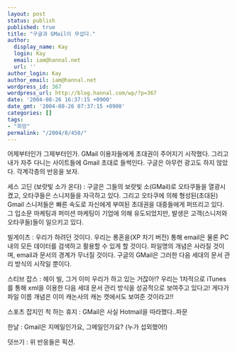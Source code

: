 ```yaml
---
layout: post
status: publish
published: true
title: "구글과 GMail이 무섭다."
author:
  display_name: Kay
  login: Kay
  email: iam@hannal.net
  url: ''
author_login: Kay
author_email: iam@hannal.net
wordpress_id: 367
wordpress_url: http://blog.hannal.com/wp/?p=367
date: '2004-08-26 16:37:15 +0900'
date_gmt: '2004-08-26 07:37:15 +0900'
categories: []
tags:
- "희망"
permalink: "/2004/8/450/"
---
```

<p>어제부터인가 그제부터인가. GMail 이용자들에게 초대권이 주어지기 시작했다. 그리고 내가 자주 다니는 사이트들에 Gmail 초대로 들썩인다. 구글은 아무런 광고도 하지 않았다. 각계각층의 반응을 보자.</p>
<p>세스 고딘 (보랏빛 소가 온다) : 구글은 그들의 보랏빛 소(GMail)로 오타쿠들을 열광시켰고, 오타쿠들은 스니저들을 자극하고 있다. 그리고 오타쿠에 의해 형성된(초대된) Gmail 스니저들은 빠른 속도로 자신에게 부여된 초대권을 대중들에게 퍼뜨리고 있다. 그 입소문 마케팅과 퍼미션 마케팅이 기업에 의해 유도되었지만, 발생은 고객(스니저와 오타쿠들)들이 일으키고 있다.</p>
<p>빌게이츠 : 우리가 하려던 것이다. 우리는 롱혼을(XP 차기 버전) 통해 email은 물론 PC내의 모든 데이터를 검색하고 활용할 수 있게 할 것이다. 파일명의 개념은 사라질 것이며, email과 문서의 경계가 무너질 것이다. 구글의 GMail은 그러한 다음 세대의 문서 관리 방식의 시작일 뿐이다.</p>
<p>스티브 잡스 : 헤이 빌, 그거 이미 우리가 하고 있는 거잖아!? 우리는 1차적으로 iTunes를 통해 xml을 이용한 다음 세대 문서 관리 방식을 성공적으로 보여주고 있다고! 게다가 파일 이름 개념은 이미 캐논사의 캐논 캣에서도 보여준 것이라고!!</p>
<p>스포츠 잡지인 척 하는 휴지 : GMail은 사실 Hotmail을 따라했다..파문</p>
<p>한날 : Gmail은 지메일인가요, 그메일인가요? (누가 섭외했어!)</p>
<p>덧쓰기 : 위 반응들은 픽션.</p>
